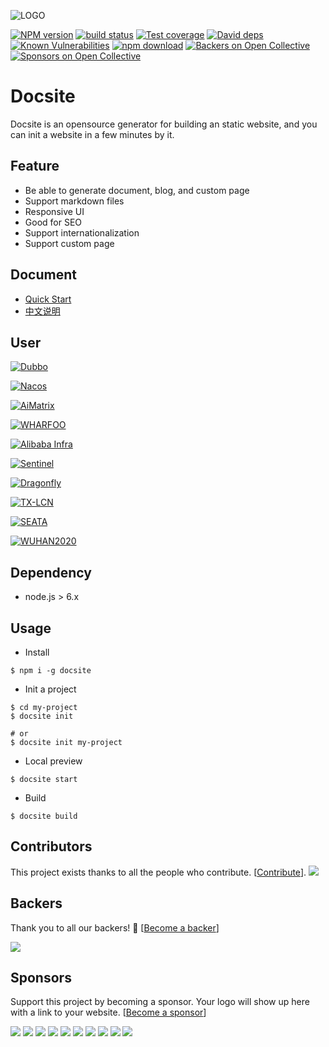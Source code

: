 ![LOGO](https://img.alicdn.com/tfs/TB1YGpBHxjaK1RjSZFAXXbdLFXa-254-50.png)

[![NPM version][npm-image]][npm-url]
[![build status][travis-image]][travis-url]
[![Test coverage][codecov-image]][codecov-url]
[![David deps][david-image]][david-url]
[![Known Vulnerabilities][snyk-image]][snyk-url]
[![npm download][download-image]][download-url]
[![Backers on Open Collective](https://opencollective.com/docsite/backers/badge.svg)](#backers)
[![Sponsors on Open Collective](https://opencollective.com/docsite/sponsors/badge.svg)](#sponsors) 

[npm-image]: https://img.shields.io/npm/v/docsite.svg?style=flat-square
[npm-url]: https://npmjs.org/package/docsite
[travis-image]: https://img.shields.io/travis/txd-team/docsite.svg?style=flat-square
[travis-url]: https://travis-ci.org/txd-team/docsite
[codecov-image]: https://codecov.io/gh/txd-team/docsite/branch/master/graph/badge.svg
[codecov-url]: https://codecov.io/gh/txd-team/docsite
[david-image]: https://img.shields.io/david/txd-team/docsite.svg?style=flat-square
[david-url]: https://david-dm.org/txd-team/docsite
[snyk-image]: https://snyk.io/test/npm/docsite/badge.svg?style=flat-square
[snyk-url]: https://snyk.io/test/npm/docsite
[download-image]: https://img.shields.io/npm/dm/docsite.svg?style=flat-square
[download-url]: https://npmjs.org/package/docsite

# Docsite

Docsite is an opensource generator for building an static website, and you can init a website in a few minutes by it.

## Feature

- Be able to generate document, blog, and custom page
- Support markdown files
- Responsive UI
- Good for SEO 
- Support internationalization
- Support custom page

## Document

- [Quick Start](https://docsite.js.org/en-us/docs/installation.html)
- [中文说明](./README_zh.md)

## User

[![Dubbo](https://gw.alicdn.com/tfs/TB17zlswBjTBKNjSZFuXXb0HFXa-300-64.png)](https://dubbo.incubator.apache.org/en-us/)

[![Nacos](https://gw.alicdn.com/tfs/TB1SxFhwpooBKNjSZFPXXXa2XXa-300-64.png)](https://nacos.io/en-us/)

[![AiMatrix](https://img.alicdn.com/tfs/TB1FQFVw8jTBKNjSZFwXXcG4XXa-300-64.jpg)](https://aimatrix.ai)

[![WHARFOO](https://wharfoo.github.io/img/wharfoo_blue.png)](https://wharfoo.github.io)

[![Alibaba Infra](https://img.alicdn.com/tfs/TB1F579nxjaK1RjSZFAXXbdLFXa-366-46.png)](http://www.alibabainfra.org)

[![Sentinel](https://sentinelguard.io/img/sentinel_colorful.png)](https://sentinelguard.io)

[![Dragonfly](https://img.alicdn.com/tfs/TB1ThlOucfpK1RjSZFOXXa6nFXa-266-72.png)](https://d7y.io)

[![TX-LCN](http://www.txlcn.org/img/txlcn.png)](http://www.txlcn.org)

[![SEATA](http://img.alicdn.com/tfs/TB1gqL1w4D1gK0jSZFyXXciOVXa-1497-401.png)](http://seata.io/)

[![WUHAN2020](https://community.wuhan2020.org.cn/images/wuhan2020-logo.png)](https://community.wuhan2020.org.cn/)

## Dependency

- node.js > 6.x

## Usage

- Install

```
$ npm i -g docsite
```

- Init a project

```
$ cd my-project
$ docsite init

# or
$ docsite init my-project
```

- Local preview


```
$ docsite start
```

- Build

```
$ docsite build
```

## Contributors

This project exists thanks to all the people who contribute. [[Contribute](CONTRIBUTING.md)].
<a href="https://github.com/txd-team/docsite/contributors"><img src="https://opencollective.com/docsite/contributors.svg?width=890&button=false" /></a>


## Backers

Thank you to all our backers! 🙏 [[Become a backer](https://opencollective.com/docsite#backer)]

<a href="https://opencollective.com/docsite#backers" target="_blank"><img src="https://opencollective.com/docsite/backers.svg?width=890"></a>


## Sponsors

Support this project by becoming a sponsor. Your logo will show up here with a link to your website. [[Become a sponsor](https://opencollective.com/docsite#sponsor)]

<a href="https://opencollective.com/docsite/sponsor/0/website" target="_blank"><img src="https://opencollective.com/docsite/sponsor/0/avatar.svg"></a>
<a href="https://opencollective.com/docsite/sponsor/1/website" target="_blank"><img src="https://opencollective.com/docsite/sponsor/1/avatar.svg"></a>
<a href="https://opencollective.com/docsite/sponsor/2/website" target="_blank"><img src="https://opencollective.com/docsite/sponsor/2/avatar.svg"></a>
<a href="https://opencollective.com/docsite/sponsor/3/website" target="_blank"><img src="https://opencollective.com/docsite/sponsor/3/avatar.svg"></a>
<a href="https://opencollective.com/docsite/sponsor/4/website" target="_blank"><img src="https://opencollective.com/docsite/sponsor/4/avatar.svg"></a>
<a href="https://opencollective.com/docsite/sponsor/5/website" target="_blank"><img src="https://opencollective.com/docsite/sponsor/5/avatar.svg"></a>
<a href="https://opencollective.com/docsite/sponsor/6/website" target="_blank"><img src="https://opencollective.com/docsite/sponsor/6/avatar.svg"></a>
<a href="https://opencollective.com/docsite/sponsor/7/website" target="_blank"><img src="https://opencollective.com/docsite/sponsor/7/avatar.svg"></a>
<a href="https://opencollective.com/docsite/sponsor/8/website" target="_blank"><img src="https://opencollective.com/docsite/sponsor/8/avatar.svg"></a>
<a href="https://opencollective.com/docsite/sponsor/9/website" target="_blank"><img src="https://opencollective.com/docsite/sponsor/9/avatar.svg"></a>


